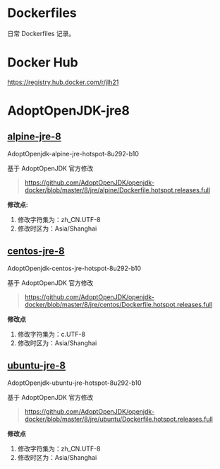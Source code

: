 # Dockerfiles

日常 Dockerfiles 记录。

# Docker Hub

https://registry.hub.docker.com/r/jlh21

# AdoptOpenJDK-jre8
## [alpine-jre-8](https://github.com/jiangliheng/Dockerfiles/tree/main/alpine-jre-8)

AdoptOpenjdk-alpine-jre-hotspot-8u292-b10

基于 AdoptOpenJDK 官方修改
> https://github.com/AdoptOpenJDK/openjdk-docker/blob/master/8/jre/alpine/Dockerfile.hotspot.releases.full

**修改点:**
1. 修改字符集为：zh_CN.UTF-8
2. 修改时区为：Asia/Shanghai

## [centos-jre-8](https://github.com/jiangliheng/Dockerfiles/tree/main/centos-jre-8)

AdoptOpenjdk-centos-jre-hotspot-8u292-b10

基于 AdoptOpenJDK 官方修改
> https://github.com/AdoptOpenJDK/openjdk-docker/blob/master/8/jre/centos/Dockerfile.hotspot.releases.full

**修改点**
1. 修改字符集为：c.UTF-8
2. 修改时区为：Asia/Shanghai

## [ubuntu-jre-8](https://github.com/jiangliheng/Dockerfiles/tree/main/ubuntu-jre-8)

AdoptOpenjdk-ubuntu-jre-hotspot-8u292-b10

基于 AdoptOpenJDK 官方修改
> https://github.com/AdoptOpenJDK/openjdk-docker/blob/master/8/jre/ubuntu/Dockerfile.hotspot.releases.full

**修改点**
1. 修改字符集为：zh_CN.UTF-8
2. 修改时区为：Asia/Shanghai
